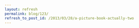 ```yaml
---
layout: refresh
permalink: blog/123/
refresh_to_post_id: /2013/03/28/a-picture-book-actually-two
---
```

